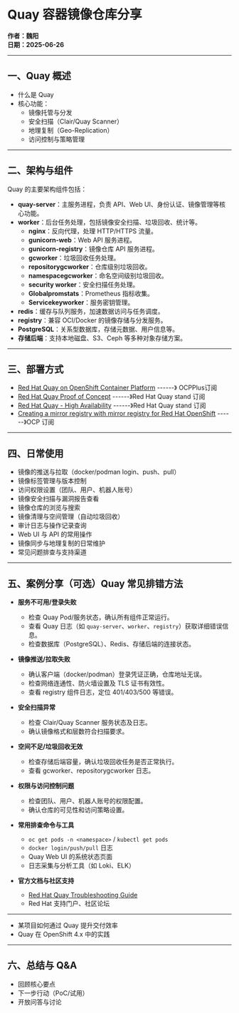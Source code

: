# Quay 容器镜像仓库分享

**作者：魏阳**  
**日期：2025-06-26**

---

## 一、Quay 概述

- 什么是 Quay  
- 核心功能：
    - 镜像托管与分发  
    - 安全扫描（Clair/Quay Scanner）  
    - 地理复制（Geo-Replication）  
    - 访问控制与策略管理  

---

## 二、架构与组件
Quay 的主要架构组件包括：

- **quay-server**：主服务进程，负责 API、Web UI、身份认证、镜像管理等核心功能。
- **worker**：后台任务处理，包括镜像安全扫描、垃圾回收、统计等。
    - **nginx**：反向代理，处理 HTTP/HTTPS 流量。
    - **gunicorn-web**：Web API 服务进程。
    - **gunicorn-registry**：镜像仓库 API 服务进程。
    - **gcworker**：垃圾回收任务处理。
    - **repositorygcworker**：仓库级别垃圾回收。
    - **namespacegcworker**：命名空间级别垃圾回收。
    - **security worker**：安全扫描任务处理。
    - **Globalpromstats**：Prometheus 指标收集。
    - **Servicekeyworker**：服务密钥管理。
- **redis**：缓存与队列服务，加速数据访问与任务调度。
- **registry**：兼容 OCI/Docker 的镜像存储与分发服务。
- **PostgreSQL**：关系型数据库，存储元数据、用户信息等。
- **存储后端**：支持本地磁盘、S3、Ceph 等多种对象存储方案。



---

## 三、部署方式

- [Red Hat Quay on OpenShift Container Platform](https://docs.redhat.com/en/documentation/red_hat_quay/3.14/html/deploying_the_red_hat_quay_operator_on_openshift_container_platform/index)  ------》 OCPPlus订阅
- [Red Hat Quay Proof of Concept](https://docs.redhat.com/en/documentation/red_hat_quay/3.14/html/proof_of_concept_-_deploying_red_hat_quay/index)  ------》Red Hat Quay stand 订阅
- [Red Hat Quay - High Availability](https://docs.redhat.com/en/documentation/red_hat_quay/3.14/html/deploy_red_hat_quay_-_high_availability/index) ------》Red Hat Quay stand 订阅
- [Creating a mirror registry with mirror registry for Red Hat OpenShift](https://docs.redhat.com/en/documentation/openshift_container_platform/4.16/html/disconnected_installation_mirroring/installing-mirroring-creating-registry) ------》OCP 订阅

---

## 四、日常使用

- 镜像的推送与拉取（docker/podman login、push、pull）
- 镜像标签管理与版本控制
- 访问权限设置（团队、用户、机器人账号）
- 镜像安全扫描与漏洞报告查看
- 镜像仓库的浏览与搜索
- 镜像清理与空间管理（自动垃圾回收）
- 审计日志与操作记录查询
- Web UI 与 API 的常用操作
- 镜像同步与地理复制的日常维护
- 常见问题排查与支持渠道


---

## 五、案例分享（可选）Quay 常见排错方法

- **服务不可用/登录失败**  
    - 检查 Quay Pod/服务状态，确认所有组件正常运行。
    - 查看 Quay 日志（如 `quay-server`、`worker`、`registry`）获取详细错误信息。
    - 检查数据库（PostgreSQL）、Redis、存储后端的连接状态。

- **镜像推送/拉取失败**  
    - 确认客户端（docker/podman）登录凭证正确，仓库地址无误。
    - 检查网络连通性、防火墙设置及 TLS 证书有效性。
    - 查看 registry 组件日志，定位 401/403/500 等错误。

- **安全扫描异常**  
    - 检查 Clair/Quay Scanner 服务状态及日志。
    - 确认镜像格式和层数符合扫描要求。

- **空间不足/垃圾回收无效**  
    - 检查存储后端容量，确认垃圾回收任务是否正常执行。
    - 查看 gcworker、repositorygcworker 日志。

- **权限与访问控制问题**  
    - 检查团队、用户、机器人账号的权限配置。
    - 确认仓库的可见性和访问策略设置。

- **常用排查命令与工具**  
    - `oc get pods -n <namespace>` / `kubectl get pods`
    - `docker login/push/pull` 日志
    - Quay Web UI 的系统状态页面
    - 日志采集与分析工具（如 Loki、ELK）

- **官方文档与社区支持**  
    - [Red Hat Quay Troubleshooting Guide](https://access.redhat.com/documentation/en-us/red_hat_quay/3/html-single/troubleshooting_guide/index)
    - Red Hat 支持门户、社区论坛

---
- 某项目如何通过 Quay 提升交付效率  
- Quay 在 OpenShift 4.x 中的实践

---

## 六、总结与 Q&A

- 回顾核心要点  
- 下一步行动（PoC/试用）  
- 开放问答与讨论
